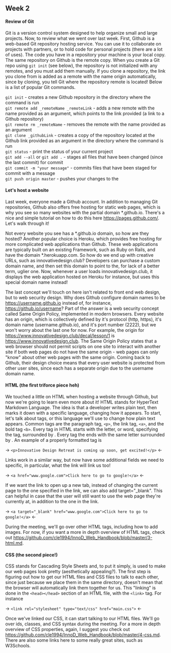 ## Week 2

#### Review of Git
Git is a version control system designed to help organize small and large projects. Now, to review what we went over last week. First, Github is a web-based Git repository hosting service. You can use it to collaborate on projects with partners, or to hold code for personal projects (there are a lot of uses). The code you have in a repository your machine is your local copy. The same repository on Github is the remote copy. When you create a Git repo using `git init` (see below), the repository is not initialized with any remotes, and you must add them manually. If you clone a repository, the link you clone from is added as a remote with the name origin automatically, since by cloning, you tell Git where the repository remote is located! Below is a list of popular Git commands.

`git init` - creates a new Github repository in the directory where the command is run <br>
`git remote add _remoteName _remoteLink` - adds a new remote with the name provided as an argument, which points to the link provided (a link to a Github repository) <br>
`git remote rm _remoteName` - removes the remote with the name provided as an argument <br>
`git clone _githubLink` - creates a copy of the repository located at the Github link provided as an argument in the directory where the command is run <br>
`git status` - print the status of your current project <br>
`git add --all` or `git add .` - stages all files that have been changed (since the last commit) for commit <br>
`git commit -m "your message"` - commits files that have been staged for commit with a message <br>
`git push origin master` - pushes your changes to the <br>

#### Let's host a website
Last week, everyone made a Github account. In addition to managing Git repositories, Github also offers free hosting for static web pages, which is why you see so many websites with the partial domain \*.github.io. There's a nice and simple tutorial on how to do this here <https://pages.github.com/>. Let's walk through it!

Not every website you see has a \*.github.io domain, so how are they hosted? Another popular choice is Heroku, which provides free hosting for more complicated web applications than Github. These web applications are typically built on an existing Framework, such as Ruby on Rails, and have the domain \*.herokuapp.com. So how do we end up with creative URLs, such as innovativedesign.club? Developers can purchase a custom domain name, and then set this domain to point to the, for lack of a better term, uglier one. Now, whenever a user loads innovativedesign.club, it displays the web application hosted on Heroku for instance, but uses this special domain name instead!

The last concept we'll touch on here isn't related to front end web design, but to web security design. Why does Github configure domain names to be https://username.github.io instead of, for instance, https://github.io/username? Part of the answer is a web security concept called Same Origin Policy, implemented in modern browsers. Every website has an origin, which is collectively defined by it's protocol (http, https), it's domain name (username.github.io), and it's port number (2222), but we won't worry about the last one for now. For example, the origin for https://www.innovativedesign.club/decal/lesson/1 is https://www.innovativedesign.club. The Same Origin Policy states that a web browser should not permit scripts on one site to interact with another site if both web pages do not have the same origin - web pages can only "know" about other web pages with the same origin. Coming back to Github, their design choice means that every user website is protected from other user sites, since each has a separate origin due to the username domain name.

#### HTML (the first triforce piece heh)
We touched a little on HTML when hosting a website through Github, but now we're going to learn even more about it! HTML stands for HyperText Markdown Language. The idea is that a developer writes plain text, then marks it down with a specific language, changing how it appears. To start, let's talk about tags, or this language we'll use to change how plain text appears. Common tags are the paragraph tag, `<p>`, the link tag, `<a>`, and the bold tag `<b>`. Every tag in HTML starts with the letter, or word, specifying the tag, surrounded by <tag>. Every tag the ends with the same letter surrounded by </tag>. An example of a properly formatted tag is

-> `<p>Innovative Design Retreat is coming up soon, get excited!</p>` <-

Links work in a similar way, but now have some additional fields we need to specific, in particular, what the link will link us too!

-> `<a href="www.google.com">Click here to go to google!</a>` <-

If we want the link to open up a new tab, instead of changing the current page to the one specified in the link, we can also add target="\_blank". This can helpful in case that the user will still want to use the web page they're currently at, in addition to the one in the link.

-> `<a target="_blank" href="www.google.com">Click here to go to google!</a>` <-

During the meeting, we'll go over other HTML tags, including how to add images. For now, if you want a more in depth overview of HTML tags, check out <https://github.com/cle1994/InnoD_Web_Handbook/blob/master/3-html.md>.

#### CSS (the second piece!)
CSS stands for Cascading Style Sheets and, to put it simply, is used to make our web pages look pretty (aesthetically appealing?). The first step is figuring out how to get our HTML files and CSS files to talk to each other, since just because we place them in the same directory, doesn't mean that the browser will automatically link them together for us. This "linking" is done in the `<head></head>` section of an HTML file, with the `<link>` tag. For instance

-> `<link rel="stylesheet" type="text/css" href="main.css">` <-

Once we've linked our CSS, it can start talking to our HTML files. We'll go over ids, classes, and CSS syntax during the meeting. For a more in depth overview of CSS properties, again, I suggest you check out <https://github.com/cle1994/InnoD_Web_Handbook/blob/master/4-css.md>. There are also some links here to some really great sites, such as W3Schools.
